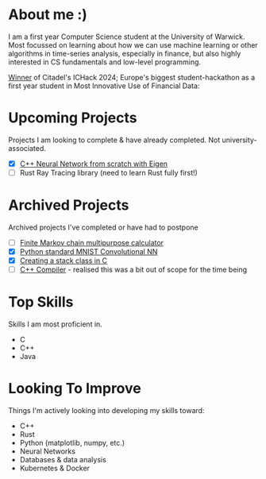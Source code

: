# About me :)
I am a first year Computer Science student at the University of Warwick. Most focussed on learning about how we can use machine learning or other algorithms in time-series analysis, especially in finance, but also highly interested in CS fundamentals and low-level programming.

[Winner](https://devpost.com/software/decarb) of Citadel's ICHack 2024; Europe's biggest student-hackathon as a first year student in Most Innovative Use of Financial Data:


# Upcoming Projects
Projects I am looking to complete & have already completed. Not university-associated.
 - [X] [C++ Neural Network from scratch with Eigen](https://github.com/a1exxd0/HaDoLibrary)
 - [ ] Rust Ray Tracing library (need to learn Rust fully first!)

# Archived Projects
Archived projects I've completed or have had to postpone
 - [ ] [Finite Markov chain multipurpose calculator](https://github.com/a1exxd0/FiniteMarkovChains)
 - [X] [Python standard MNIST Convolutional NN](https://github.com/a1exxd0/PythonConvolutional)
 - [X] [Creating a stack class in C](https://github.com/a1exxd0/CreateClassInC/tree/main/IntegerStack)
 - [ ] [C++ Compiler](https://github.com/a1exxd0/CPPCompiler/) - realised this was a bit out of scope for the time being

# Top Skills
Skills I am most proficient in.
 - C
 - C++
 - Java

# Looking To Improve
Things I'm actively looking into developing my skills toward:
 - C++
 - Rust
 - Python (matplotlib, numpy, etc.)
 - Neural Networks
 - Databases & data analysis
 - Kubernetes & Docker

